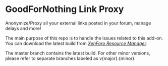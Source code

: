 # GoodForNothing Link Proxy
Anonymize/Proxy all your external links posted in your forum, manage delays and more!

The main purpose of this repo is to handle the issues related to this add-on. You can download the latest build from *[XenForo Resource Manager](https://xenforo.com/community/resources/goodfornothing-link-proxy.702/)*.

The master branch contains the latest build. For other minor versions, please refer to separate branches labeled as v{major}.{minor}.